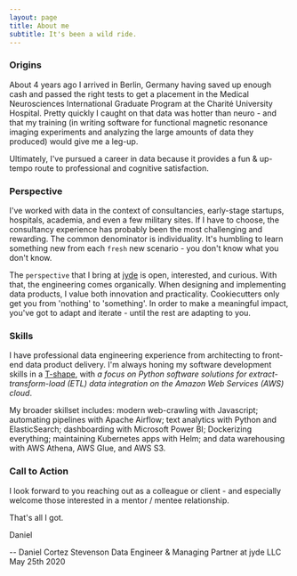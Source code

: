 ```yaml
---
layout: page
title: About me
subtitle: It's been a wild ride.
---
```


### Origins

About 4 years ago I arrived in Berlin, Germany having saved up enough cash and passed the right tests to get a placement in the Medical Neurosciences International Graduate Program at the Charité University Hospital. Pretty quickly I caught on that data was hotter than neuro - and that my training (in writing software for functional magnetic resonance imaging experiments and analyzing the large amounts of data they produced) would give me a leg-up. 

Ultimately, I've pursued a career in data because it provides a fun & up-tempo route to professional and cognitive satisfaction.

### Perspective

I've worked with data in the context of consultancies, early-stage startups, hospitals, academia, and even a few military sites. If I have to choose, the consultancy experience has probably been the most challenging and rewarding. The common denominator is individuality. It's humbling to learn something new from each `fresh` new scenario - you don't know what you don't know. 

The `perspective` that I bring at [jyde](https://jyde.io) is open, interested, and curious. With that, the engineering comes organically. When designing and implementing data products, I value both innovation and practicality. Cookiecutters only get you from 'nothing' to 'something'. In order to make a meaningful impact, you've got to adapt and iterate - until the rest are adapting to you.

### Skills 

I have professional data engineering experience from architecting to front-end data product delivery. I'm always honing my software development skills in a [T-shape](https://medium.com/quick-code/what-it-is-a-t-shaped-developer-and-why-you-should-be-one-e87293e4bb84), with *a focus on Python software solutions for extract-transform-load (ETL) data integration on the Amazon Web Services (AWS) cloud*.

My broader skillset includes: modern web-crawling with Javascript; automating pipelines with Apache Airflow; text analytics with Python and ElasticSearch; dashboarding with Microsoft Power BI; Dockerizing everything; maintaining Kubernetes apps with Helm; and data warehousing with AWS Athena, AWS Glue, and AWS S3.


### Call to Action

I look forward to you reaching out as a colleague or client - and especially welcome those interested in a mentor / mentee relationship.

That's all I got.

Daniel

--
Daniel Cortez Stevenson
Data Engineer & Managing Partner at jyde LLC
May 25th 2020

